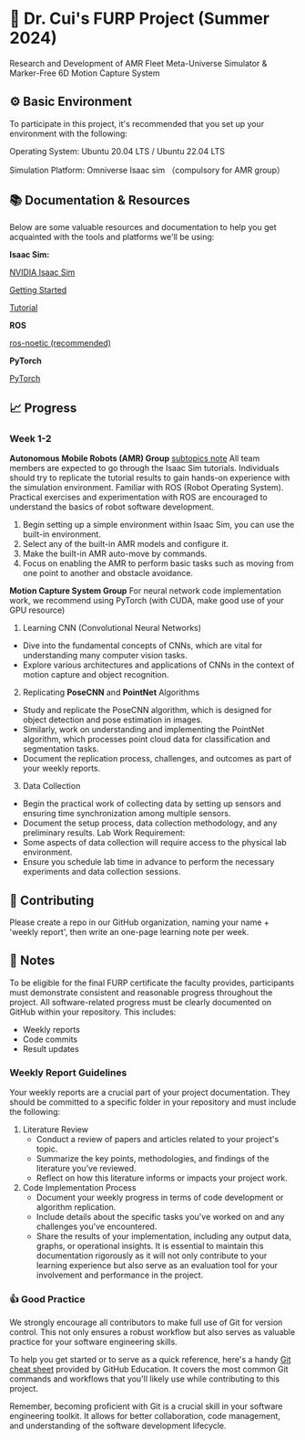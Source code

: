 
# :robot: Dr. Cui's FURP Project (Summer 2024)
Research and Development of AMR Fleet Meta-Universe Simulator & Marker-Free 6D Motion Capture System 

## :gear: Basic Environment
To participate in this project, it's recommended that you set up your environment with the following:

Operating System: Ubuntu 20.04 LTS / Ubuntu 22.04 LTS

Simulation Platform: Omniverse Isaac sim （compulsory for AMR group）
 
## :books: Documentation & Resources
Below are some valuable resources and documentation to help you get acquainted with the tools and platforms we'll be using:

**Isaac Sim:**

[NVIDIA Isaac Sim](https://developer.nvidia.com/isaac-sim)

[Getting Started](https://docs.omniverse.nvidia.com/isaacsim/latest/core_api_tutorials/tutorial_core_hello_world.html)

[Tutorial](https://www.bilibili.com/video/BV1Cs4y1a7hS/?share_source=copy_web&vd_source=fc0fccd172256256b42fd83530583747)

**ROS**

[ros-noetic (recommended)](https://www.ros.org/)

**PyTorch**

[PyTorch](https://pytorch.org/)
 

## :chart_with_upwards_trend: Progress
### Week 1-2

**Autonomous Mobile Robots (AMR) Group**
[subtopics note](https://sugared-find-884.notion.site/FURP-FYP-f780211c77934e4192303e9706d39428)
All team members are expected to go through the Isaac Sim tutorials.
Individuals should try to replicate the tutorial results to gain hands-on experience with the simulation environment.
Familiar with ROS (Robot Operating System).
Practical exercises and experimentation with ROS are encouraged to understand the basics of robot software development.
1. Begin setting up a simple environment within Isaac Sim, you can use the built-in environment.
2. Select any of the built-in AMR models and configure it.
3. Make the built-in AMR auto-move by commands.
4. Focus on enabling the AMR to perform basic tasks such as moving from one point to another and obstacle avoidance.

**Motion Capture System Group**
For neural network code implementation work, we recommend using PyTorch (with CUDA, make good use of your GPU resource)

1. Learning CNN (Convolutional Neural Networks)
  - Dive into the fundamental concepts of CNNs, which are vital for understanding many computer vision tasks.
  - Explore various architectures and applications of CNNs in the context of motion capture and object recognition.

2. Replicating **PoseCNN** and **PointNet** Algorithms
  - Study and replicate the PoseCNN algorithm, which is designed for object detection and pose estimation in images.
  - Similarly, work on understanding and implementing the PointNet algorithm, which processes point cloud data for classification and segmentation tasks.
  - Document the replication process, challenges, and outcomes as part of your weekly reports.

3. Data Collection
  - Begin the practical work of collecting data by setting up sensors and ensuring time synchronization among multiple sensors.
  - Document the setup process, data collection methodology, and any preliminary results.
Lab Work Requirement:
- Some aspects of data collection will require access to the physical lab environment.
- Ensure you schedule lab time in advance to perform the necessary experiments and data collection sessions.

 
## :raising_hand: Contributing
Please create a repo in our GitHub organization, naming your name + 'weekly report', then write an one-page learning note per week.

## :memo: Notes
To be eligible for the final FURP certificate the faculty provides, participants must demonstrate consistent and reasonable progress throughout the project. All software-related progress must be clearly documented on GitHub within your repository. This includes:

- Weekly reports
- Code commits
- Result updates

### Weekly Report Guidelines
Your weekly reports are a crucial part of your project documentation. They should be committed to a specific folder in your repository and must include the following:

1. Literature Review
   - Conduct a review of papers and articles related to your project's topic.
   - Summarize the key points, methodologies, and findings of the literature you've reviewed.
   - Reflect on how this literature informs or impacts your project work.
2. Code Implementation Process
   - Document your weekly progress in terms of code development or algorithm replication.
   - Include details about the specific tasks you've worked on and any challenges you've encountered.
   - Share the results of your implementation, including any output data, graphs, or operational insights.
It is essential to maintain this documentation rigorously as it will not only contribute to your learning experience but also serve as an evaluation tool for your involvement and performance in the project.

### :thumbsup: Good Practice
We strongly encourage all contributors to make full use of Git for version control. This not only ensures a robust workflow but also serves as valuable practice for your software engineering skills.

To help you get started or to serve as a quick reference, here's a handy [Git cheat sheet](https://education.github.com/git-cheat-sheet-education.pdf) provided by GitHub Education. It covers the most common Git commands and workflows that you'll likely use while contributing to this project.

Remember, becoming proficient with Git is a crucial skill in your software engineering toolkit. It allows for better collaboration, code management, and understanding of the software development lifecycle. 

